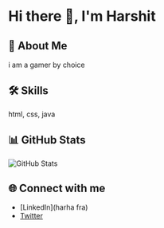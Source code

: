 # Hi there 👋, I'm Harshit

## 🚀 About Me
i am a gamer by choice

## 🛠️ Skills
html, css, java

## 📊 GitHub Stats
![GitHub Stats](https://github-readme-stats.vercel.app/api?username=HarshitPal25&show_icons=true&theme=radical)

## 🌐 Connect with me
- [LinkedIn](harha fra)
- [Twitter](ajkrnarkj)
